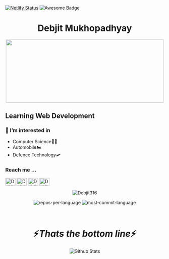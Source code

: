 [![Netlify Status](https://api.netlify.com/api/v1/badges/4e333911-e3ee-4171-be64-bd12e881db2e/deploy-status)](https://app.netlify.com/sites/dm-port-folio/deploys)
<img src="https://cdn.rawgit.com/sindresorhus/awesome/d7305f38d29fed78fa85652e3a63e154dd8e8829/media/badge.svg" alt="Awesome Badge"/>

</p>
<h1 align="center" font="semi-bold">Debjit Mukhopadhyay </h1>
<div align="center">
<img src ="https://media.giphy.com/media/v1.Y2lkPTc5MGI3NjExbGg4M2Y1azVyZzkyemdueXFoZmJnamJuZ3o3aGxhMW5tczV1OWc4OCZlcD12MV9naWZzX3NlYXJjaCZjdD1n/l0NwGpoOVLTAyUJSo/giphy.gif" width=500 height=200 >
</div>

<h2>Learning Web Development</h2>

<div >
<h3> 👀 I’m interested in </h3>
<ul>
<li>Computer Science🧑‍💻</li>
<li>Automobile🏍️</li>
<li>Defence Technology🛩️</li>
</ul>
</div>


<h3 align="left">Reach me ...</h3>
<p align="left">
<a href="https://www.linkedin.com/in/debjit-mukhopadhyay/" target="blank"><img align="center" src="https://raw.githubusercontent.com/rahuldkjain/github-profile-readme-generator/master/src/images/icons/Social/linked-in-alt.svg" alt="Debjit_LinkedIn" height="24" width="32" /></a>
<a href="https://leetcode.com/u/DebJ88/" target="blank"><img align="center" src="https://raw.githubusercontent.com/rahuldkjain/github-profile-readme-generator/master/src/images/icons/Social/leet-code.svg" alt="Debjit_LeetCode" height="24" width="32" /></a>
<a href="https://www.geeksforgeeks.org/user/debjit316/" target="blank"><img align="center" src="https://raw.githubusercontent.com/rahuldkjain/github-profile-readme-generator/master/src/images/icons/Social/geeks-for-geeks.svg" alt="Debjit/profile" height="24" width="32" /></a>
<a href="https://medium.com/@debjitmukhopadhyay316" target="blank"><img align="center" src="https://raw.githubusercontent.com/rahuldkjain/github-profile-readme-generator/master/src/images/icons/Social/medium.svg" alt="Debjit/profile" height="24" width="32" /></a>



<div align=center margin=10>
<p margin=10><img align="center" src="https://github-readme-stats.vercel.app/api/top-langs?username=Debjit316&show_icons=true&locale=en&layout=compact&theme=vision-friendly-dark" alt="Debjit316" >
</p>
<!-- <p><img align="left" src="https://github-readme-stats.vercel.app/api/top-langs?username=Debjit316&show_icons=true&locale=en&layout=compact" alt="arnab7070" /></p> -->
</div>

<div margin-left=10 align="center">
<p margin-left=10><img src="http://github-profile-summary-cards.vercel.app/api/cards/repos-per-language?username=Debjit316&amp;theme=highcontrast" alt="repos-per-language">
<img src="http://github-profile-summary-cards.vercel.app/api/cards/most-commit-language?username=Debjit316&amp;theme=highcontrast" alt="most-commit-language"></p>
</div>





<br/>

<h1 align='center'>⚡<i>Thats the bottom line</i>⚡</h1>

<p align="center">
        <img src="https://raw.githubusercontent.com/mayhemantt/mayhemantt/Update/svg/Bottom.svg" alt="Github Stats" />
</p>
<!---
Debjit316/Debjit316 is a ✨ special ✨ repository because its `README.md` (this file) appears on your GitHub profile.
You can click the Preview link to take a look at your changes.
--->
